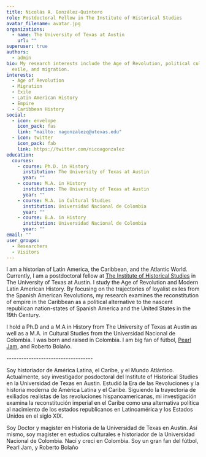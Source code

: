 ```yaml
---
title: Nicolás A. González-Quintero
role: Postdoctoral Fellow in The Institute of Historical Studies
avatar_filename: avatar.jpg
organizations:
  - name: The University of Texas at Austin
    url: ""
superuser: true
authors:
  - admin
bio: My research interests include the Age of Revolution, political culture,
  exile, and migration.
interests:
  - Age of Revolution
  - Migration
  - Exile
  - Latin American History
  - Empire
  - Caribbean History
social:
  - icon: envelope
    icon_pack: fas
    link: "mailto: nagonzalezq@utexas.edu"
  - icon: twitter
    icon_pack: fab
    link: https://twitter.com/nicoagonzalez
education:
  courses:
    - course: Ph.D. in History
      institution: The University of Texas at Austin
      year: ""
    - course: M.A. in History
      institution: The University of Texas at Austin
      year: ""
    - course: M.A. in Cultural Studies
      institution: Universidad Nacional de Colombia
      year: ""
    - course: B.A. in History
      institution: Universidad Nacional de Colombia
      year: ""
email: ""
user_groups:
  - Researchers
  - Visitors
---
```

I am a historian of Latin America, the Caribbean, and the Atlantic World. Currently, I am a postdoctoral fellow at [The Institute of Historical Studies](https://liberalarts.utexas.edu/historicalstudies/index.php) in The University of Texas at Austin. I study the Age of Revolution and Modern Latin American History. By focusing on the trajectories of loyalist exiles from the Spanish American Revolutions, my research examines the reconstitution of empire in the Caribbean as a political alternative to the nascent republican nation-states of Spanish America and the United States in the 19th Century.

I hold a Ph.D and a M.A in History from The University of Texas at Austin as well as a M.A. in Cultural Studies from the Universidad Nacional de Colombia. I was born and raised in Colombia. I am big fan of fútbol, [Pearl Jam](https://pearljam.com/), and Roberto Bolaño.

\-----------------------------------

Soy historiador de América Latina, el Caribe, y el Mundo Atlántico. Actualmente, soy investigador posdoctoral del Institute of Historical Studies en la Universidad de Texas en Austin. Estudió la Era de las Revoluciones y la historia moderna de América Latina y el Caribe. Siguiendo la trayectoria de exiliados realistas de las revoluciones hispanoamericanas, mi investigación examina la reconstitución imperial en el Caribe como una alternativa política al nacimiento de los estados republicanos en Latinoamérica y los Estados Unidos en el siglo XIX.

Soy Doctor y magister en Historia de la Universidad de Texas en Austin. Así mismo, soy magister en estudios culturales e historiador de la Universidad Nacional de Colombia. Nací y crecí en Colombia. Soy un gran fan del fútbol, Pearl Jam, y Roberto Bolaño